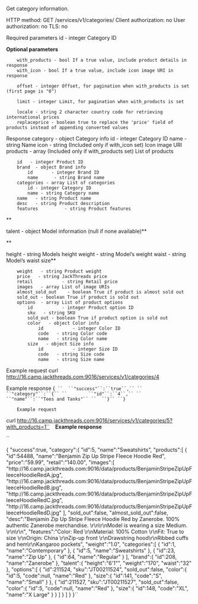 Get category information.

HTTP method: GET /services/v1/categories/<id>
Client authorization: no
User authorization: no
TLS: no

Required parameters
 id - integer Category ID


**Optional parameters**

        with_products - bool If a true value, include product details in response
        with_icon - bool If a true value, include icon image URI in response

        offset - integer Offset, for pagination when with_products is set (first page is "0")

        limit - integer Limit, for pagination when with_products is set

        locale - string 2 character country code for retrieving international prices
        replaceprice - boolean true to replace the 'price' field of products instead of appending converted values


Response
 category  - object Category info
    id   - integer Category ID
    name   - string Name
    icon - string (Included only if with_icon set) Icon image URI
    products - array (Included only if with_products set) List of products


        id   - integer Product ID
        brand  - object Brand info
            id       - integer Brand ID
            name      - string Brand name
        categories - array List of categories
            id - integer Category ID
            name - string Category name
        name   - string Product name
        desc   - string Product description
        features          - string Product features
**

talent   - object Model information (null if none available)**


**

 height   - string Models height
 weight   - string Model’s weight
 waist   - string Model’s waist size**

        weight   - string Product weight
        price   - string JackThreads price
        retail           - string Retail price
        images   - array List of image URIs
        almost_sold_out    - boolean True if product is almost sold out
        sold_out - boolean True if product is sold out
        options  - array List of product options
            id           - integer Product option ID
            sku   - string SKU
            sold_out - boolean True if product option is sold out
            color   - object Color info
                id           - integer Color ID
                code   - string Color code
                name   - string Color name
            size   - object Size info
                id           - integer Size ID
                code   - string Size code
                name   - string Size name


Example request
        curl http://16.camp.jackthreads.com:9016/services/v1/categories/4

Example response
        {`
``  ``"success"``:``true``,``
``  ``"category"``:``{``
``        ``"id"``:``4``,``
``        ``"name"``:``"Tees and Tanks"``
``  ``}``
``}`
        

        Example request
curl http://16.camp.jackthreads.com:9016/services/v1/categories/5?with_products=1``
``
``
**Example response**

``

{
   "success":true,
   "category":{
      "id":5,
      "name":"Sweatshirts",
      "products":[
         {
            "id":54488,
            "name":"Benjamin Zip Up Stripe Fleece Hoodie Red",
            "price":"59.99",
            "retail":"140.00",
            "images":[
               "http:\/\/16.camp.jackthreads.com:9016\/data\/products\/BenjaminStripeZipUpFleeceHoodieRedA.jpg",
               "http:\/\/16.camp.jackthreads.com:9016\/data\/products\/BenjaminStripeZipUpFleeceHoodieRedB.jpg",
               "http:\/\/16.camp.jackthreads.com:9016\/data\/products\/BenjaminStripeZipUpFleeceHoodieRedC.jpg",
               "http:\/\/16.camp.jackthreads.com:9016\/data\/products\/BenjaminStripeZipUpFleeceHoodieRedD.jpg"
            ],
            "sold_out":false,
            "almost_sold_out":false,
            "desc":"Benjamin Zip Up Stripe Fleece Hoodie Red by Zanerobe. 100% authentic Zanerobe merchandise. \r\n\r\nModel is wearing a size Medium. \r\n\r\n",
            "features":"Color: Red \r\nMaterial: 100% Cotton \r\nFit: True to size \r\nOrigin: China \r\nZip-up front \r\nDrawstring hood\r\nRibbed cuffs and hem\r\nKangaroo pockets",
            "weight":"1.0",
            "categories":[
               {
                  "id":1,
                  "name":"Contemporary"
               },
               {
                  "id":5,
                  "name":"Sweatshirts"
               },
               {
                  "id":23,
                  "name":"Zip Up"
               },
               {
                  "id":64,
                  "name":"Regular"
               }
            ],
            "brand":{
               "id":208,
               "name":"Zanerobe"
            },
            "talent":{
               "height":"6'1\"",
               "weight":"170",
               "waist":"32"
            },
            "options":[
               {
                  "id":211524,
                  "sku":"JT00211524",
                  "sold_out":false,
                  "color":{
                     "id":5,
                     "code":null,
                     "name":"Red"
                  },
                  "size":{
                     "id":141,
                     "code":"S",
                     "name":"Small"
                  }
               },
               {
                  "id":211527,
                  "sku":"JT00211527",
                  "sold_out":false,
                  "color":{
                     "id":5,
                     "code":null,
                     "name":"Red"
                  },
                  "size":{
                     "id":148,
                     "code":"XL",
                     "name":"X Large"
                  }
               }
            ]
         }
      ]
   }
}``